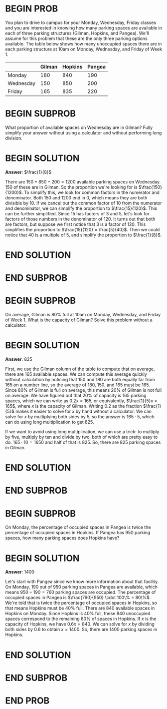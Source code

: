 # BEGIN PROB

You plan to drive to campus for your Monday, Wednesday, Friday classes and you are interested in knowing how many parking spaces are available in each of three parking structures (Gilman, Hopkins, and Pangea).  We'll assume for this problem that these are the only three parking options available. The table below shows how many unoccupied spaces there are in each parking structure at 10am on Monday, Wednesday, and Friday of Week 1.

|           | Gilman | Hopkins | Pangea |  
|-----------|--------|---------|--------|
| Monday    | 180    | 840     | 190    |
| Wednesday | 150    | 850     | 200    |
| Friday    | 165    | 835     | 220    |

# BEGIN SUBPROB

What proportion of available spaces on Wednesday are in Gilman? Fully simplify your answer without using a calculator and without performing long division. 

# BEGIN SOLUTION

**Answer**: $\frac{1}{8}$

There are $150 + 850 + 200 = 1200$ available parking spaces on Wednesday. 150 of these are in Gilman. So the proportion we're looking for is $\frac{150}{1200}$. To simplify this, we look for common factors in the numerator and denominator. Both 150 and 1200 end in 0, which means they are both divisible by 10. If we cancel out the common factor of 10 from the numerator and denominator, we can simplify the proportion to $\frac{15}{120}$. This can be further simplified. Since 15 has factors of 3 and 5, let's look for factors of those numbers in the denominator of 120. It turns out that both are factors, but suppose we first notice that 3 is a factor of 120. This simplifies the proportion to $\frac{15}{120} = \frac{5}{40}$. Then we could notice that 40 is a multiple of 5, and simplify the proportion to $\frac{1}{8}$.

# END SOLUTION

# END SUBPROB

# BEGIN SUBPROB

On average, Gilman is 80% full at 10am on Monday, Wednesday, and Friday of Week 1. What is the capacity of Gilman? Solve this problem without a calculator.

# BEGIN SOLUTION

**Answer**: 825

First, we use the Gilman column of the table to compute that on average, there are 165 available spaces. We can compute this average quickly without calculation by noticing that 150 and 180 are both equally far from 165 on a number line, so the average of 180, 150, and 165 must be 165. Since 80% of Gilman is full on average, this means 20% of Gilman is not full on average. We have figured out that 20% of capacity is 165 parking spaces, which we can write as $0.2x = 165$, or equivalently, $\frac{1}{5}x = 165$, where $x$ is the capacity of Gilman. Writing 0.2 as the fraction $\frac{1}{5}$ makes it easier to solve for $x$ by hand without a calculator. We can solve for $x$ by multiplying both sides by 5, so the answer is $165 \cdot 5$, which can do using long multiplication to get 825. 

If we want to avoid using long multiplication, we can use a trick: to multiply by five, multiply by ten and divide by two, both of which are pretty easy to do. $165 \cdot 10 = 1650$ and half of that is 825. So, there are 825 parking spaces in Gilman.

# END SOLUTION

# END SUBPROB

# BEGIN SUBPROB

On Monday, the percentage of occupied spaces in Pangea is twice the percentage of occupied spaces in Hopkins. If Pangea has 950 parking spaces, how many parking spaces does Hopkins have?

# BEGIN SOLUTION

**Answer**: 1400

Let's start with Pangea since we know more information about that facility. On Monday, 190 out of 950 parking spaces in Pangea are available, which means $950 - 190 = 760$ parking spaces are occupied. The percentage of occupied spaces in Pangea is $\frac{760}{950} \cdot 100\% = 80\%$. We're told that is twice the percentage of occupied spaces in Hopkins, so that means Hopkins must be 40% full. There are 840 available spaces in Hopkins on Monday. Since Hopkins is 40% full, these 840 unoccupied spaces correspond to the remaining 60% of spaces in Hopkins. If $x$ is the capacity of Hopkins, we have $0.6x = 840$. We can solve for $x$ by dividing both sides by 0.6 to obtain $x = 1400$. So, there are 1400 parking spaces in Hopkins.

# END SOLUTION

# END SUBPROB

# END PROB